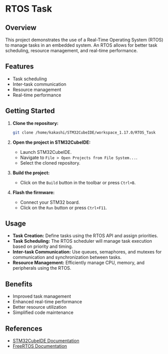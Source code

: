 # RTOS Task

## Overview

This project demonstrates the use of a Real-Time Operating System (RTOS) to manage tasks in an embedded system. An RTOS allows for better task scheduling, resource management, and real-time performance.

## Features

- Task scheduling
- Inter-task communication
- Resource management
- Real-time performance

## Getting Started

1. **Clone the repository:**
    ```sh
    git clone /home/kakashi/STM32CubeIDE/workspace_1.17.0/RTOS_Task
    ```

2. **Open the project in STM32CubeIDE:**
    - Launch STM32CubeIDE.
    - Navigate to `File > Open Projects from File System...`.
    - Select the cloned repository.

3. **Build the project:**
    - Click on the `Build` button in the toolbar or press `Ctrl+B`.

4. **Flash the firmware:**
    - Connect your STM32 board.
    - Click on the `Run` button or press `Ctrl+F11`.

## Usage

- **Task Creation:** Define tasks using the RTOS API and assign priorities.
- **Task Scheduling:** The RTOS scheduler will manage task execution based on priority and timing.
- **Inter-task Communication:** Use queues, semaphores, and mutexes for communication and synchronization between tasks.
- **Resource Management:** Efficiently manage CPU, memory, and peripherals using the RTOS.

## Benefits

- Improved task management
- Enhanced real-time performance
- Better resource utilization
- Simplified code maintenance

## References

- [STM32CubeIDE Documentation](https://www.st.com/en/development-tools/stm32cubeide.html)
- [FreeRTOS Documentation](https://www.freertos.org/Documentation/RTOS_book.html)

